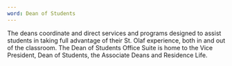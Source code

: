 ```yaml
---
word: Dean of Students
---
```


  The deans coordinate and direct services and programs designed to assist students in taking full advantage of their St. Olaf experience, both in and out of the classroom. The Dean of Students Office Suite is home to the Vice President, Dean of Students, the Associate Deans and Residence Life.
